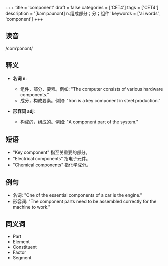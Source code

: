 +++
title = 'component'
draft = false
categories = ['CET4']
tags = ['CET4']
description = '[kəmˈpəunənt] n.组成部分；分；组件'
keywords = ['ai words', 'component']
+++

## 读音
/comˈpənənt/

## 释义
- **名词 n**:
  - 组件，部分，要素。例如: "The computer consists of various hardware components."
  - 成分，构成要素。例如: "Iron is a key component in steel production."

- **形容词 adj**:
  - 构成的，组成的。例如: "A component part of the system."

## 短语
- "Key component" 指至关重要的部分。
- "Electrical components" 指电子元件。
- "Chemical components" 指化学成分。

## 例句
- 名词: "One of the essential components of a car is the engine."
- 形容词: "The component parts need to be assembled correctly for the machine to work."

## 同义词
- Part
- Element
- Constituent
- Factor
- Segment
